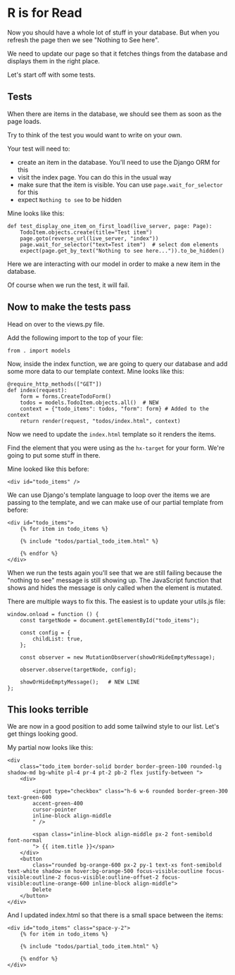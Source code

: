 # R is for Read

Now you should have a whole lot of stuff in your database. But when you refresh the page then we see "Nothing to See here".

We need to update our page so that it fetches things from the database and displays them in the right place. 

Let's start off with some tests.

## Tests 

When there are items in the database, we should see them as soon as the page loads. 

Try to think of the test you would want to write on your own.

Your test will need to:
- create an item in the database. You'll need to use the Django ORM for this
- visit the index page. You can do this in the usual way
- make sure that the item is visible. You can use `page.wait_for_selector` for this
- expect `Nothing to see` to be hidden

Mine looks like this:

```
def test_display_one_item_on_first_load(live_server, page: Page):
    TodoItem.objects.create(title="Test item")
    page.goto(reverse_url(live_server, "index"))
    page.wait_for_selector("text=Test item")  # select dom elements
    expect(page.get_by_text("Nothing to see here...")).to_be_hidden()
```

Here we are interacting with our model in order to make a new item in the database. 

Of course when we run the test, it will fail.

## Now to make the tests pass

Head on over to the views.py file.

Add the following import to the top of your file:

```
from . import models
```

Now, inside the index function, we are going to query our database and add some more data to our template context.  Mine looks like this:

```
@require_http_methods(["GET"])
def index(request):
    form = forms.CreateTodoForm()
    todos = models.TodoItem.objects.all()  # NEW
    context = {"todo_items": todos, "form": form} # Added to the context
    return render(request, "todos/index.html", context)
```

Now we need to update the `index.html` template so it renders the items.

Find the element that you were using as the `hx-target` for your form. We're going to put some stuff in there.

Mine looked like this before:

```
<div id="todo_items" />
```

We can use Django's template language to loop over the items we are passing to the template, and we can make use of our partial template from before:

```
<div id="todo_items">
    {% for item in todo_items %}
    
    {% include "todos/partial_todo_item.html" %}
    
    {% endfor %}
</div>

```

When we run the tests again you'll see that we are still failing because the "nothing to see" message is still showing up. The JavaScript function that shows and hides the message is only called when the element is mutated. 

There are multiple ways to fix this. The easiest is to update your utils.js file:

```
window.onload = function () {
    const targetNode = document.getElementById("todo_items");

    const config = {
        childList: true,
    };

    const observer = new MutationObserver(showOrHideEmptyMessage);

    observer.observe(targetNode, config);

    showOrHideEmptyMessage();   # NEW LINE
};

```

## This looks terrible

We are now in a good position to add some tailwind style to our list. Let's get things looking good. 

My partial now looks like this:

```
<div
    class="todo_item border-solid border border-green-100 rounded-lg shadow-md bg-white pl-4 pr-4 pt-2 pb-2 flex justify-between ">
    <div>

        <input type="checkbox" class="h-6 w-6 rounded border-green-300 text-green-600
        accent-green-400 
        cursor-pointer
        inline-block align-middle
        " />

        <span class="inline-block align-middle px-2 font-semibold font-normal
        "> {{ item.title }}</span>
    </div>
    <button
        class="rounded bg-orange-600 px-2 py-1 text-xs font-semibold text-white shadow-sm hover:bg-orange-500 focus-visible:outline focus-visible:outline-2 focus-visible:outline-offset-2 focus-visible:outline-orange-600 inline-block align-middle">
        Delete
    </button>
</div>
```

And I updated index.html so that there is a small space between the items:

```
<div id="todo_items" class="space-y-2">
    {% for item in todo_items %}

    {% include "todos/partial_todo_item.html" %}

    {% endfor %}
</div>
```